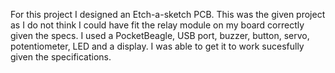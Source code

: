 For this project I designed an Etch-a-sketch PCB. This was the given project as I do not think I could have fit the relay module on my board correctly given the specs. I used a PocketBeagle, USB port, buzzer, button, servo, potentiometer, LED and a display. I was able to get it to work sucesfully given the specifications.   
